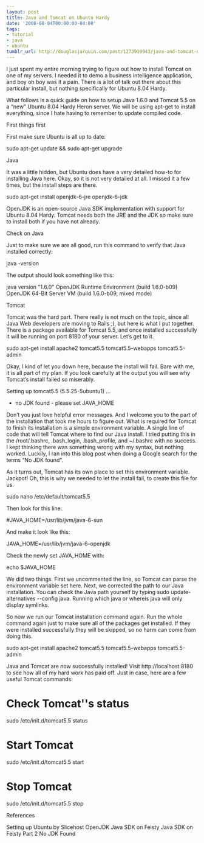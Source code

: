 ```yaml
---
layout: post
title: Java and Tomcat on Ubuntu Hardy
date: '2008-08-04T00:00:00-04:00'
tags:
- tutorial
- java
- ubuntu
tumblr_url: http://douglasjarquin.com/post/1273919943/java-and-tomcat-on-ubuntu-hardy
---
```

I just spent my entire morning trying to figure out how to install Tomcat on one of my servers. I needed it to demo a business intelligence application, and boy oh boy was it a pain. There is a lot of talk out there about this particular install, but nothing specifically for Ubuntu 8.04 Hardy.

What follows is a quick guide on how to setup Java 1.6.0 and Tomcat 5.5 on a “new” Ubuntu 8.04 Hardy Heron server. We will be using apt-get to install everything, since I hate having to remember to update compiled code.

First things first

First make sure Ubuntu is all up to date:

sudo apt-get update && sudo apt-get upgrade


Java

It was a little hidden, but Ubuntu does have a very detailed how-to for installing Java here. Okay, so it is not very detailed at all. I missed it a few times, but the install steps are there.

sudo apt-get install openjdk-6-jre openjdk-6-jdk


OpenJDK is an open-source Java SDK implementation with support for Ubuntu 8.04 Hardy. Tomcat needs both the JRE and the JDK so make sure to install both if you have not already.

Check on Java

Just to make sure we are all good, run this command to verify that Java installed correctly:

java -version


The output should look something like this:

java version "1.6.0"
OpenJDK Runtime Environment (build 1.6.0-b09)
OpenJDK 64-Bit Server VM (build 1.6.0-b09, mixed mode)


Tomcat

Tomcat was the hard part. There really is not much on the topic, since all Java Web developers are moving to Rails ;), but here is what I put together. There is a package available for Tomcat 5.5, and once installed successfully it will be running on port 8180 of your server. Let’s get to it.

sudo apt-get install apache2 tomcat5.5 tomcat5.5-webapps tomcat5.5-admin


Okay, I kind of let you down here, because the install will fail. Bare with me, it is all part of my plan. If you look carefully at the output you will see why Tomcat’s install failed so miserably.

Setting up tomcat5.5 (5.5.25-5ubuntu1) ...
  * no JDK found - please set JAVA_HOME


Don’t you just love helpful error messages. And I welcome you to the part of the installation that took me hours to figure out. What is required for Tomcat to finish its installation is a simple environment variable. A single line of code that will tell Tomcat where to find our Java install. I tried putting this in the /root/.bashrc, .bash_login, .bash_profile, and ~/.bashrc with no success. I kept thinking there was something wrong with my syntax, but nothing worked. Luckily, I ran into this blog post when doing a Google search for the terms “No JDK found”.

As it turns out, Tomcat has its own place to set this environment variable. Jackpot! Oh, this is why we needed to let the install fail, to create this file for us.

sudo nano /etc/default/tomcat5.5


Then look for this line:

#JAVA_HOME=/usr/lib/jvm/java-6-sun


And make it look like this:

JAVA_HOME=/usr/lib/jvm/java-6-openjdk


Check the newly set JAVA_HOME with:

echo $JAVA_HOME


We did two things. First we uncommented the line, so Tomcat can parse the environment variable set here. Next, we corrected the path to our Java installation. You can check the Java path yourself by typing sudo update-alternatives --config java. Running which java or whereis java will only display symlinks.

So now we run our Tomcat installation command again. Run the whole command again just to make sure all of the packages get installed. If they were installed successfully they will be skipped, so no harm can come from doing this.

sudo apt-get install apache2 tomcat5.5 tomcat5.5-webapps tomcat5.5-admin


Java and Tomcat are now successfully installed! Visit http://localhost:8180 to see how all of my hard work has paid off. Just in case, here are a few useful Tomcat commands:

# Check Tomcat''s status
sudo /etc/init.d/tomcat5.5 status

# Start Tomcat
sudo /etc/init.d/tomcat5.5 start

# Stop Tomcat
sudo /etc/init.d/tomcat5.5 stop


References

Setting up Ubuntu by Slicehost
OpenJDK
Java SDK on Feisty
Java SDK on Feisty Part 2
No JDK Found
